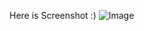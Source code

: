 Here is Screenshot :) 
![Image](https://github.com/user-attachments/assets/8aa30e47-6091-4c68-b7bf-200d24b25518)
